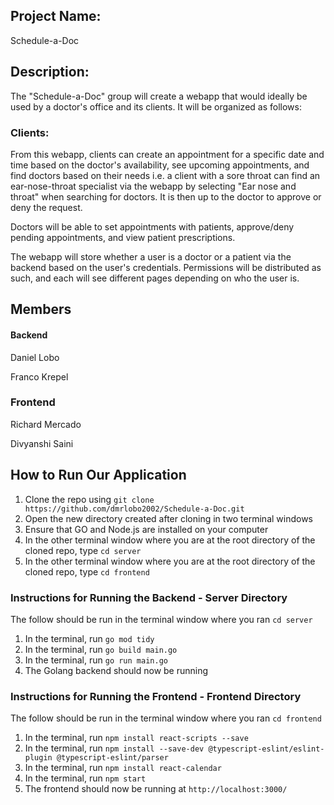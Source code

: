 ## Project Name:

Schedule-a-Doc

## Description:

The "Schedule-a-Doc" group will create a webapp that would ideally be used by a doctor's office and its clients. It will be organized as follows:

### Clients:

From this webapp, clients can create an appointment for a specific date and time based on the doctor's availability, see upcoming appointments, and find doctors based on their needs i.e. a client with a sore throat can find an ear-nose-throat specialist via the webapp by selecting "Ear nose and throat" when searching for doctors. It is then up to the doctor to approve or deny the request.

Doctors will be able to set appointments with patients, approve/deny pending appointments, and view patient prescriptions.

The webapp will store whether a user is a doctor or a patient via the backend based on the user's credentials. Permissions will be distributed as such, and each will see different pages depending on who the user is.

## Members

#### Backend

Daniel Lobo

Franco Krepel

### Frontend

Richard Mercado

Divyanshi Saini

## How to Run Our Application

1. Clone the repo using `git clone https://github.com/dmrlobo2002/Schedule-a-Doc.git`
2. Open the new directory created after cloning in two terminal windows
3. Ensure that GO and Node.js are installed on your computer
4. In the other terminal window where you are at the root directory of the cloned repo, type `cd server`
5. In the other terminal window where you are at the root directory of the cloned repo, type `cd frontend`

### Instructions for Running the Backend - Server Directory

The follow should be run in the terminal window where you ran `cd server`

1. In the terminal, run `go mod tidy`
2. In the terminal, run `go build main.go`
3. In the terminal, run `go run main.go`
4. The Golang backend should now be running

### Instructions for Running the Frontend - Frontend Directory

The follow should be run in the terminal window where you ran `cd frontend`

1. In the terminal, run `npm install react-scripts --save`
2. In the terminal, run `npm install --save-dev @typescript-eslint/eslint-plugin @typescript-eslint/parser`
3. In the terminal, run `npm install react-calendar`
4. In the terminal, run `npm start`
5. The frontend should now be running at `http://localhost:3000/`
